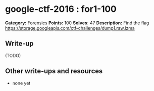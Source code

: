 # google-ctf-2016 : for1-100

**Category:** Forensics
**Points:** 100
**Solves:** 47
**Description:**
Find the flag
<https://storage.googleapis.com/ctf-challenges/dump1.raw.lzma>

## Write-up

(TODO)

## Other write-ups and resources

* none yet
